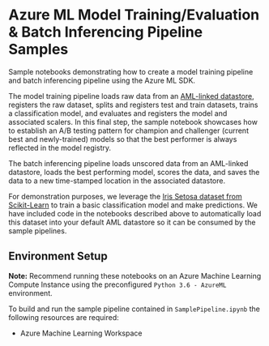 # Azure ML Model Training/Evaluation & Batch Inferencing Pipeline Samples

Sample notebooks demonstrating how to create a model training pipeline and batch inferencing pipeline using the Azure ML SDK. 

The model training pipeline loads raw data from an [AML-linked datastore](https://docs.microsoft.com/en-us/azure/machine-learning/how-to-access-data), registers the raw dataset, splits and registers test and train datasets, trains a classification model, and evaluates and registers the model and associated scalers. In this final step, the sample notebook showcases how to establish an A/B testing pattern for champion and challenger (current best and newly-trained) models so that the best performer is always reflected in the model registry.

The batch inferencing pipeline loads unscored data from an AML-linked datastore, loads the best performing model, scores the data, and saves the data to a new time-stamped location in the associated datastore.

For demonstration purposes, we leverage the [Iris Setosa dataset from Scikit-Learn](https://scikit-learn.org/stable/auto_examples/datasets/plot_iris_dataset.html) to train a basic classification model and make predictions. We have included code in the notebooks described above to automatically load this dataset into your default AML datastore so it can be consumed by the sample pipelines.

## Environment Setup
<b>Note:</b> Recommend running these notebooks on an Azure Machine Learning Compute Instance using the preconfigured `Python 3.6 - AzureML` environment.

To build and run the sample pipeline contained in `SamplePipeline.ipynb` the following resources are required:
* Azure Machine Learning Workspace